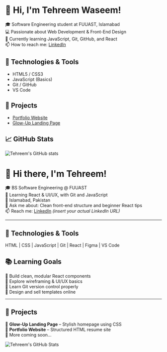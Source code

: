 # 👋 Hi, I'm Tehreem Waseem!

🎓 Software Engineering student at FUUAST, Islamabad  
💻 Passionate about Web Development & Front-End Design  
🌱 Currently learning JavaScript, Git, GitHub, and React  
📫 How to reach me: [LinkedIn](https://www.linkedin.com/in/tehreem-waseem-85729a367/)

## 🔧 Technologies & Tools
- HTML5 / CSS3
- JavaScript (Basics)
- Git / GitHub
- VS Code

## 🚀 Projects
- [Portfolio Website](https://github.com/Tehreem-Waseem/Portfolio)
- [Glow-Up Landing Page](https://github.com/Tehreem-Waseem/Glow-Up)

## 📈 GitHub Stats
![Tehreem's GitHub stats](https://github-readme-stats.vercel.app/api?username=Tehreem-Waseem&show_icons=true&theme=radical)

# 👋 Hi there, I'm Tehreem!

🎓 BS Software Engineering @ FUUAST  
🌱 Learning React & UI/UX, with Git and JavaScript  
📍 Islamabad, Pakistan  
💬 Ask me about: Clean front-end structure and beginner React tips  
📫 Reach me: [LinkedIn](https://www.linkedin.com/in/tehreem) *(insert your actual LinkedIn URL)*

---

## 🚀 Technologies & Tools  
HTML | CSS | JavaScript | Git | React | Figma | VS Code

## 📚 Learning Goals  
🔸 Build clean, modular React components  
🔸 Explore wireframing & UI/UX basics  
🔸 Learn Git version control properly  
🔸 Design and sell templates online

---

## 🌈 Projects  
🔹 **Glow-Up Landing Page** – Stylish homepage using CSS  
🔹 **Portfolio Website** – Structured HTML resume site  
🔹 More coming soon...

![Tehreem's GitHub Stats](https://github-readme-stats.vercel.app/api?username=Tehreem-Waseem&show_icons=true)


